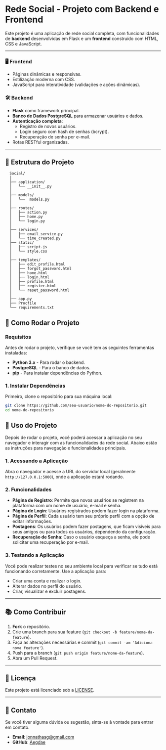 # Rede Social - Projeto com Backend e Frontend

Este projeto é uma aplicação de rede social completa, com funcionalidades de **backend** desenvolvidas em Flask e um **frontend** construído com HTML, CSS e JavaScript.

---

### 🖥️ Frontend
- Páginas dinâmicas e responsivas.
- Estilização moderna com CSS.
- JavaScript para interatividade (validações e ações dinâmicas).

### 🛠️ Backend
- **Flask** como framework principal.
- **Banco de Dados PostgreSQL** para armazenar usuários e dados.
- **Autenticação completa**:
  - Registro de novos usuários.
  - Login seguro com hash de senhas (bcrypt).
  - Recuperação de senha por e-mail.
- Rotas RESTful organizadas.

---

## 🚀 Estrutura do Projeto
  ```plaintext
    Social/
    │
    ├── application/
    │   └── __init__.py
    │
    ├── models/   
    │   └──  models.py
    │
    ├── routes/
    │   ├── action.py
    │   ├── home.py
    │   └── login.py
    │
    ├── services/
    │   ├── email_service.py
    │   └── time_created.py
    ├── static/
    │   ├── script.js
    │   └── style.css
    │
    ├── templates/
    │   ├── edit_profile.html
    │   ├── forgot_password.html
    │   ├── home.html
    │   ├── login.html
    │   ├── profile.html
    │   ├── register.html
    │   └── reset_password.html
    │
    ├── app.py
    ├── Procfile
    └── requirements.txt
  ```




## 🚀 Como Rodar o Projeto

### Requisitos

Antes de rodar o projeto, verifique se você tem as seguintes ferramentas instaladas:

- **Python 3.x** - Para rodar o backend.
- **PostgreSQL** - Para o banco de dados.
- **pip** - Para instalar dependências do Python.

### 1. Instalar Dependências

Primeiro, clone o repositório para sua máquina local:

```bash
git clone https://github.com/seu-usuario/nome-do-repositorio.git
cd nome-do-repositorio 
```

## 🚀 Uso do Projeto

Depois de rodar o projeto, você poderá acessar a aplicação no seu navegador e interagir com as funcionalidades da rede social. Abaixo estão as instruções para navegação e funcionalidades principais.

### 1. Acessando a Aplicação

Abra o navegador e acesse a URL do servidor local (geralmente `http://127.0.0.1:5000`), onde a aplicação estará rodando.

### 2. Funcionalidades

- **Página de Registro**: Permite que novos usuários se registrem na plataforma com um nome de usuário, e-mail e senha.
- **Página de Login**: Usuários registrados podem fazer login na plataforma.
- **Página de Perfil**: Cada usuário tem seu próprio perfil com a opção de editar informações.
- **Postagens**: Os usuários podem fazer postagens, que ficam visíveis para seus amigos ou para todos os usuários, dependendo da configuração.
- **Recuperação de Senha**: Caso o usuário esqueça a senha, ele pode solicitar uma recuperação por e-mail.

### 3. Testando a Aplicação

Você pode realizar testes no seu ambiente local para verificar se tudo está funcionando corretamente. Use a aplicação para:

- Criar uma conta e realizar o login.
- Alterar dados no perfil do usuário.
- Criar, visualizar e excluir postagens.

---

## 📚 Como Contribuir

1. **Fork** o repositório.
2. Crie uma branch para sua feature (`git checkout -b feature/nome-da-feature`).
3. Faça as alterações necessárias e commit (`git commit -am 'Adiciona nova feature'`).
4. Push para a branch (`git push origin feature/nome-da-feature`).
5. Abra um Pull Request.

---

## 📝 Licença

Este projeto está licenciado sob a [LICENSE](LICENSE).

---

## 📧 Contato

Se você tiver alguma dúvida ou sugestão, sinta-se à vontade para entrar em contato.

- **Email**: jonnathasg@gmail.com
- **GitHub**: [Aegdae](https://github.com/Aegdae)




